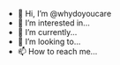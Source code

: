 - 👋 Hi, I’m @whydoyoucare
- 👀 I’m interested in...
- 🌱 I’m currently...
- 💞️ I’m looking to...
- 📫 How to reach me...

<!---
tacocat1234/tacocat1234 is a ✨ special ✨ repository because its `README.md` (this file) appears on your GitHub profile.
You can click the Preview link to take a look at your changes.
--->
